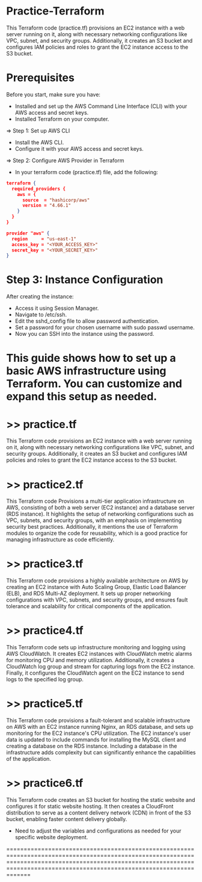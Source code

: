 # Practice-Terraform

This Terraform code (practice.tf) provisions an EC2 instance with a web server running on it, 
along with necessary networking configurations like VPC, subnet, and security groups. 
Additionally, it creates an S3 bucket and configures IAM policies and roles to grant the EC2 instance access to the S3 bucket.

# Prerequisites
Before you start, make sure you have:

- Installed and set up the AWS Command Line Interface (CLI) with your AWS access and secret keys.
- Installed Terraform on your computer.

=> Step 1: Set up AWS CLI
- Install the AWS CLI.
- Configure it with your AWS access and secret keys.

=> Step 2: Configure AWS Provider in Terraform
- In your terraform code (practice.tf) file, add the following:

```JSON
terraform {
  required_providers {
    aws = {
      source  = "hashicorp/aws"
      version = "4.66.1"
    }
  }
}

provider "aws" {
  region     = "us-east-1"
  access_key = "<YOUR_ACCESS_KEY>"
  secret_key = "<YOUR_SECRET_KEY>"
}
```

# Step 3: Instance Configuration
After creating the instance:

- Access it using Session Manager.
- Navigate to /etc/ssh.
- Edit the sshd_config file to allow password authentication.
- Set a password for your chosen username with sudo passwd username.
- Now you can SSH into the instance using the password.

# This guide shows how to set up a basic AWS infrastructure using Terraform. You can customize and expand this setup as needed.

# >> practice.tf 
This Terraform code provisions an EC2 instance with a web server running on it, along with necessary networking configurations like VPC, subnet, and security groups. 
Additionally, it creates an S3 bucket and configures IAM policies and roles to grant the EC2 instance access to the S3 bucket.

# >> practice2.tf
This Terraform code Provisions a multi-tier application infrastructure on AWS, consisting of both a web server (EC2 instance) and a database server (RDS instance). 
It highlights the setup of networking configurations such as VPC, subnets, and security groups, with an emphasis on implementing security best practices. 
Additionally, it mentions the use of Terraform modules to organize the code for reusability, which is a good practice for managing infrastructure as code efficiently.

# >> practice3.tf
This Terraform code provisions a highly available architecture on AWS by creating an EC2 instance with Auto Scaling Group, Elastic Load Balancer (ELB), and RDS Multi-AZ deployment. 
It sets up proper networking configurations with VPC, subnets, and security groups, and ensures fault tolerance and scalability for critical components of the application.

# >> practice4.tf
This Terraform code sets up infrastructure monitoring and logging using AWS CloudWatch. It creates EC2 instances with CloudWatch metric alarms for monitoring CPU and memory utilization. 
Additionally, it creates a CloudWatch log group and stream for capturing logs from the EC2 instance. Finally, it configures the CloudWatch agent on the EC2 instance to send logs to the specified log group.

# >> practice5.tf
This Terraform code provisions a fault-tolerant and scalable infrastructure on AWS with an EC2 instance running Nginx, an RDS database, and sets up monitoring for the EC2 instance's CPU utilization.
The EC2 instance's user data is updated to include commands for installing the MySQL client and creating a database on the RDS instance.
Including a database in the infrastructure adds complexity but can significantly enhance the capabilities of the application.

# >> practice6.tf
This Terraform code creates an S3 bucket for hosting the static website and configures it for static website hosting. 
It then creates a CloudFront distribution to serve as a content delivery network (CDN) in front of the S3 bucket, enabling faster content delivery globally. 
* Need to adjust the variables and configurations as needed for your specific website deployment.

===============================================================================================================================================================================================================================



